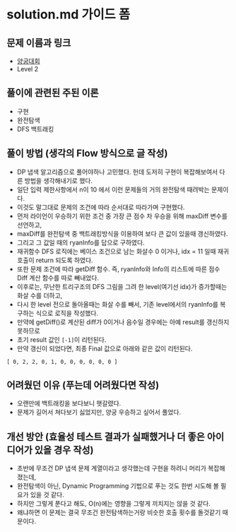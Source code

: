 # solution.md 가이드 폼

## 문제 이름과 링크

- [양궁대회](https://school.programmers.co.kr/learn/courses/30/lessons/92342)
- Level 2

## 풀이에 관련된 주된 이론

- 구현
- 완전탐색
- DFS 백트래킹

## 풀이 방법 (생각의 Flow 방식으로 글 작성)

- DP 냅색 알고리즘으로 풀어야하나 고민했다. 헌데 도저히 구현이 복잡해보여서 다른 방법을 생각해내기로 했다.
- 일단 입력 제한사항에서 n이 10 에서 이런 문제들의 거의 완전탐색 때려박는 문제이다.
- 이것도 말그대로 문제의 조건에 따라 순서대로 따라가며 구현했다.
- 먼저 라이언이 우승하기 위한 조건 중 가장 큰 점수 차 우승을 위해 maxDiff 변수를 선언하고,
- maxDiff를 완전탐색 중 백트래킹방식을 이용하여 보다 큰 값이 있을때 갱신하였다.
- 그리고 그 값일 때의 ryanInfo를 답으로 구하였다.
- 재귀함수 DFS 로직에는 베이스 조건으로 남는 화살수 0 이거나, idx = 11 일때 재귀 호출이 return 되도록 하였다.
- 또한 문제 조건에 따라 getDiff 함수. 즉, ryanInfo와 Info의 리스트에 따른 점수 Diff 계산 함수를 따로 빼내었다.
- 이후로는, 무난한 트리구조의 DFS 그림을 그려 한 level(여기선 idx)가 증가할때는 화살 수를 더하고,
- 다시 한 level 전으로 돌아올때는 화살 수를 빼서, 기존 level에서의 ryanInfo를 복구하는 식으로 로직을 작성했다.
- 만약에 getDiff()로 계산된 diff가 0이거나 음수일 경우에는 아예 result를 갱신하지 못하므로
- 초기 result 값인 `[-1]`이 리턴된다.
- 만약 갱신이 되었다면, 최종 Final 값으로 아래와 같은 값이 리턴된다.

```
[ 0, 2, 2, 0, 1, 0, 0, 0, 0, 0, 0 ]
```

## 어려웠던 이유 (푸는데 어려웠다면 작성)

- 오랜만에 백트래킹을 보다보니 햇갈렸다.
- 문제가 길어서 쳐다보기 싫었지만, 양궁 우승하고 싶어서 풀었다.

## 개선 방안 (효율성 테스트 결과가 실패했거나 더 좋은 아이디어가 있을 경우 작성)

- 초반에 무조건 DP 냅색 문제 계열이라고 생각했는데 구현을 하려니 머리가 복잡해졌는데,
- 완전탐색이 아닌, Dynamic Programming 기법으로 푸는 것도 한번 시도해 볼 필요가 있을 것 같다.
- 하지만 그렇게 푼다고 해도, O(n)에는 영향을 그렇게 끼치지는 않을 것 같다.
- 왜냐하면 이 문제는 결국 무조건 완전탐색하는거랑 비슷한 호출 횟수를 돌것같기 때문이다.
